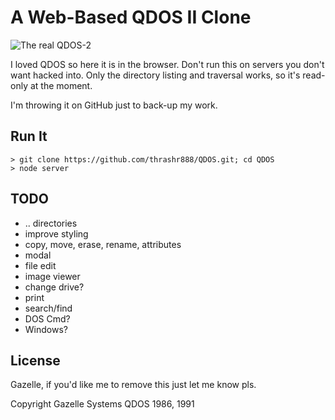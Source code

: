 
# A Web-Based QDOS II Clone

![The real QDOS-2](http://www.fcnoticias.com.br/wp-content/uploads/QDOS-2.jpg)

I loved QDOS so here it is in the browser. Don't run this on servers you don't want hacked into. Only the directory listing and traversal works, so it's read-only at the moment.

I'm throwing it on GitHub just to back-up my work.


## Run It

    > git clone https://github.com/thrashr888/QDOS.git; cd QDOS
    > node server


## TODO

- .. directories
- improve styling
- copy, move, erase, rename, attributes
- modal
- file edit
- image viewer
- change drive?
- print
- search/find
- DOS Cmd?
- Windows?


## License

Gazelle, if you'd like me to remove this just let me know pls.

Copyright Gazelle Systems QDOS 1986, 1991